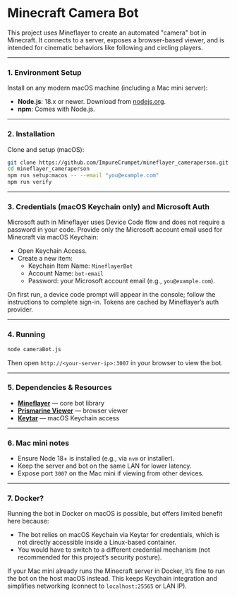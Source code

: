 # Minecraft Camera Bot

This project uses Mineflayer to create an automated "camera" bot in Minecraft. It connects to a server, exposes a browser-based viewer, and is intended for cinematic behaviors like following and circling players.

---

### 1. Environment Setup

Install on any modern macOS machine (including a Mac mini server):

- **Node.js**: 18.x or newer. Download from [nodejs.org](https://nodejs.org/).
- **npm**: Comes with Node.js.

---

### 2. Installation

Clone and setup (macOS):

```bash
git clone https://github.com/ImpureCrumpet/mineflayer_cameraperson.git
cd mineflayer_cameraperson
npm run setup:macos -- --email "you@example.com"
npm run verify
```

---

### 3. Credentials (macOS Keychain only) and Microsoft Auth

Microsoft auth in Mineflayer uses Device Code flow and does not require a password in your code. Provide only the Microsoft account email used for Minecraft via macOS Keychain:

- Open Keychain Access.
- Create a new item:
  - Keychain Item Name: `MineflayerBot`
  - Account Name: `bot-email`
  - Password: your Microsoft account email (e.g., `you@example.com`).

On first run, a device code prompt will appear in the console; follow the instructions to complete sign-in. Tokens are cached by Mineflayer’s auth provider.

---

### 4. Running

```bash
node cameraBot.js
```

Then open `http://<your-server-ip>:3007` in your browser to view the bot.

---

### 5. Dependencies & Resources

- **[Mineflayer](https://github.com/PrismarineJS/mineflayer)** — core bot library
- **[Prismarine Viewer](https://github.com/PrismarineJS/prismarine-viewer)** — browser viewer
- **[Keytar](https://github.com/atom/node-keytar)** — macOS Keychain access

---

### 6. Mac mini notes

- Ensure Node 18+ is installed (e.g., via `nvm` or installer).
- Keep the server and bot on the same LAN for lower latency.
- Expose port `3007` on the Mac mini if viewing from other devices.

---

### 7. Docker?

Running the bot in Docker on macOS is possible, but offers limited benefit here because:

- The bot relies on macOS Keychain via Keytar for credentials, which is not directly accessible inside a Linux-based container.
- You would have to switch to a different credential mechanism (not recommended for this project’s security posture).

If your Mac mini already runs the Minecraft server in Docker, it’s fine to run the bot on the host macOS instead. This keeps Keychain integration and simplifies networking (connect to `localhost:25565` or LAN IP).